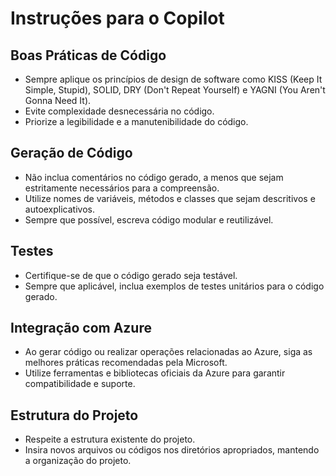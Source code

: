 # Instruções para o Copilot

## Boas Práticas de Código

- Sempre aplique os princípios de design de software como KISS (Keep It Simple, Stupid), SOLID, DRY (Don't Repeat Yourself) e YAGNI (You Aren't Gonna Need It).
- Evite complexidade desnecessária no código.
- Priorize a legibilidade e a manutenibilidade do código.

## Geração de Código

- Não inclua comentários no código gerado, a menos que sejam estritamente necessários para a compreensão.
- Utilize nomes de variáveis, métodos e classes que sejam descritivos e autoexplicativos.
- Sempre que possível, escreva código modular e reutilizável.

## Testes

- Certifique-se de que o código gerado seja testável.
- Sempre que aplicável, inclua exemplos de testes unitários para o código gerado.

## Integração com Azure

- Ao gerar código ou realizar operações relacionadas ao Azure, siga as melhores práticas recomendadas pela Microsoft.
- Utilize ferramentas e bibliotecas oficiais da Azure para garantir compatibilidade e suporte.

## Estrutura do Projeto

- Respeite a estrutura existente do projeto.
- Insira novos arquivos ou códigos nos diretórios apropriados, mantendo a organização do projeto.
